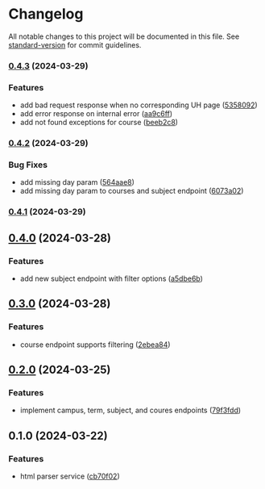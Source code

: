 # Changelog

All notable changes to this project will be documented in this file. See [standard-version](https://github.com/conventional-changelog/standard-version) for commit guidelines.

### [0.4.3](https://github.com/dlg1206/rainbows-api/compare/v0.4.2...v0.4.3) (2024-03-29)


### Features

* add bad request response when no corresponding UH page ([5358092](https://github.com/dlg1206/rainbows-api/commit/5358092df28c781166545999da8c85f548990b30))
* add error response on internal error ([aa9c6ff](https://github.com/dlg1206/rainbows-api/commit/aa9c6ff0973803b29b5c17602d09a667c8279e73))
* add not found exceptions for course ([beeb2c8](https://github.com/dlg1206/rainbows-api/commit/beeb2c86374d018c68514afff2b6bd213d0d04b9))

### [0.4.2](https://github.com/dlg1206/rainbows-api/compare/v0.4.1...v0.4.2) (2024-03-29)


### Bug Fixes

* add missing day param ([564aae8](https://github.com/dlg1206/rainbows-api/commit/564aae835e46f710d0aa18b588274585e7f53ca3))
* add missing day param to courses and subject endpoint ([6073a02](https://github.com/dlg1206/rainbows-api/commit/6073a02ed31283114f335a9c39760c366797fdd6))

### [0.4.1](https://github.com/dlg1206/rainbows-api/compare/v0.4.0...v0.4.1) (2024-03-29)

## [0.4.0](https://github.com/dlg1206/rainbows-api/compare/v0.3.0...v0.4.0) (2024-03-28)


### Features

* add new subject endpoint with filter options ([a5dbe6b](https://github.com/dlg1206/rainbows-api/commit/a5dbe6b5eed8ce09c47a8da15207b359edb7f2a7))

## [0.3.0](https://github.com/dlg1206/rainbows-api/compare/v0.2.0...v0.3.0) (2024-03-28)


### Features

* course endpoint supports filtering ([2ebea84](https://github.com/dlg1206/rainbows-api/commit/2ebea84a49281b0f441b3d3345b8771455021c00))

## [0.2.0](https://github.com/dlg1206/rainbows-api/compare/v0.1.0...v0.2.0) (2024-03-25)


### Features

* implement campus, term, subject, and coures endpoints ([79f3fdd](https://github.com/dlg1206/rainbows-api/commit/79f3fdd4d6550d92346eb757a4ae02b11905bfed))

## 0.1.0 (2024-03-22)


### Features

* html parser service ([cb70f02](https://github.com/dlg1206/rainbows-api/commit/cb70f02447ed7ceea734b28463cc3bc995441c1d))
